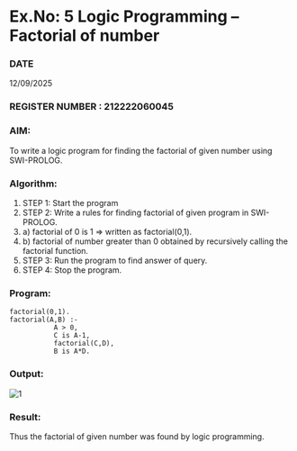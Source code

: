 # Ex.No: 5   Logic Programming – Factorial of number   
### DATE
12/09/2025
### REGISTER NUMBER : 212222060045
### AIM: 
To  write  a logic program for finding the factorial of given number using SWI-PROLOG. 
### Algorithm:
1. STEP 1: Start the program
2. STEP 2:  Write a rules for finding factorial of given program in SWI-PROLOG.
3.   a)	factorial of 0 is 1 => written as factorial(0,1).
4.   b)	factorial of number greater than 0 obtained by recursively calling the factorial    function.
5. STEP 3: Run the program  to find answer of  query.
6. STEP 4: Stop the program.

### Program:
```
factorial(0,1).
factorial(A,B) :-  
           A > 0, 
           C is A-1,
           factorial(C,D),
           B is A*D.
```


### Output:

![1](https://github.com/user-attachments/assets/fb61f91c-1c86-4213-ba33-edb74f9c772b)



### Result:
Thus the factorial of given number was found by logic programming.
